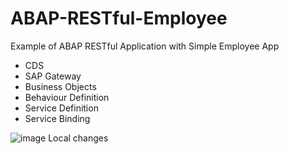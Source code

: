 # ABAP-RESTful-Employee
Example of ABAP RESTful Application with Simple Employee App
- CDS
- SAP Gateway
- Business Objects
- Behaviour Definition
- Service Definition
- Service Binding


![image](https://user-images.githubusercontent.com/68880279/225607727-30c83338-89b2-4859-bc25-712c6b6b0d95.png)
Local changes

